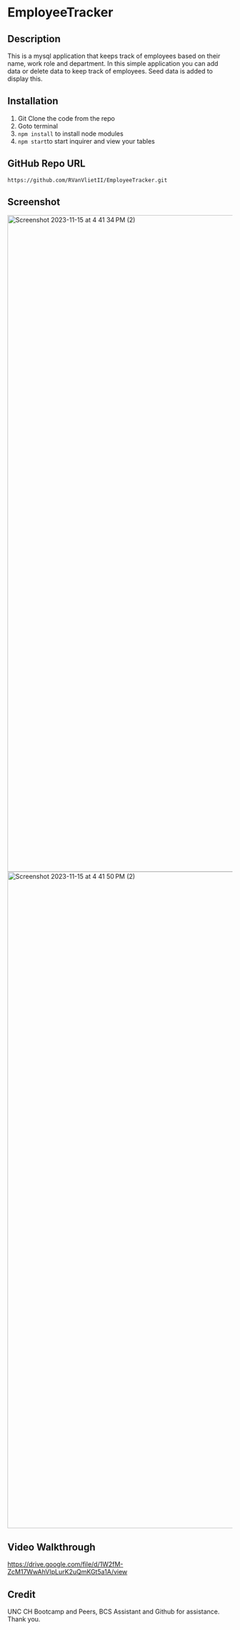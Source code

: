 # EmployeeTracker

## Description

This is a mysql application that keeps track of employees based on their name, work role and department. In this simple application you can add data or delete data to keep track of employees. Seed data is added to display this. 

## Installation

1) Git Clone the code from the repo
2) Goto terminal
3) `npm install` to install node modules
4) `npm start`to start inquirer and view your tables

## GitHub Repo URL

`https://github.com/RVanVlietII/EmployeeTracker.git
`
## Screenshot
<img width="1470" alt="Screenshot 2023-11-15 at 4 41 34 PM (2)" src="https://github.com/RVanVlietII/EmployeeTracker/assets/129308007/8272c003-3d4e-4a0f-b7ff-ba9ff4f2c902">
<img width="1470" alt="Screenshot 2023-11-15 at 4 41 50 PM (2)" src="https://github.com/RVanVlietII/EmployeeTracker/assets/129308007/161a4728-6859-4991-b061-751420adf0a0">

## Video Walkthrough

https://drive.google.com/file/d/1W2fM-ZcM17WwAhVIpLurK2uQmKGt5a1A/view

## Credit

UNC CH Bootcamp and Peers, BCS Assistant and Github for assistance. Thank you.
